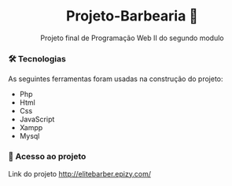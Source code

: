 <h1 align="center">Projeto-Barbearia 💈</h1>

<p align="center">Projeto final de Programação Web II do segundo modulo</p>

### 🛠 Tecnologias

As seguintes ferramentas foram usadas na construção do projeto:

- Php
- Html
- Css
- JavaScript
- Xampp
- Mysql

### 🔗 Acesso ao projeto
Link do projeto http://elitebarber.epizy.com/

